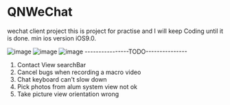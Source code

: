 # QNWeChat
wechat client project 
this is project for practise and I will keep Coding until it is done.
min ios version iOS9.0.

![image](https://github.com/qingnaniso/QNWeChat/blob/master/weixin2.gif)
![image](https://github.com/qingnaniso/QNWeChat/blob/master/weixin0.gif)
![image](https://github.com/qingnaniso/QNWeChat/blob/master/qnweixin3.gif)
----------------TODO---------------

1. Contact View searchBar
2. Cancel bugs when recording a macro video
3. Chat keyboard can't slow down
4. Pick photos from alum system view not ok
5. Take picture view orientation wrong
